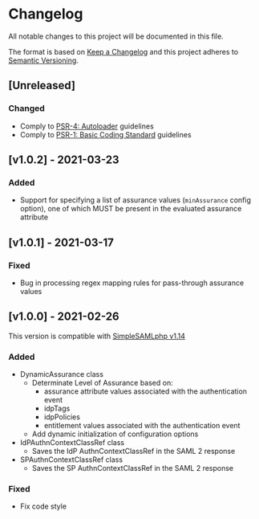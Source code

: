 # Changelog

All notable changes to this project will be documented in this file.

The format is based on [Keep a Changelog](https://keepachangelog.com/en/1.0.0/)
and this project adheres to [Semantic Versioning](https://semver.org/spec/v2.0.0.html).

## [Unreleased]

### Changed

- Comply to [PSR-4: Autoloader](https://www.php-fig.org/psr/psr-4/) guidelines
- Comply to [PSR-1: Basic Coding Standard](https://www.php-fig.org/psr/psr-1/) guidelines

## [v1.0.2] - 2021-03-23

### Added

- Support for specifying a list of assurance values (`minAssurance` config option), one of which MUST be present in the evaluated assurance attribute

## [v1.0.1] - 2021-03-17

### Fixed

- Bug in processing regex mapping rules for pass-through assurance values

## [v1.0.0] - 2021-02-26

This version is compatible with [SimpleSAMLphp v1.14](https://simplesamlphp.org/docs/1.14/simplesamlphp-changelog)

### Added

- DynamicAssurance class
  - Determinate Level of Assurance based on:
    - assurance attribute values associated with the authentication event
    - idpTags
    - idpPolicies
    - entitlement values associated with the authentication event
  - Add dynamic initialization of configuration options
- IdPAuthnContextClassRef class
  - Saves the IdP AuthnContextClassRef in the SAML 2 response
- SPAuthnContextClassRef class
  - Saves the SP AuthnContextClassRef in the SAML 2 response

### Fixed

- Fix code style

